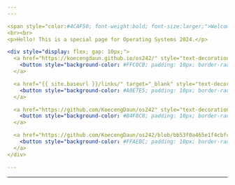 ```yaml
---
---

<span style="color:#4CAF50; font-weight:bold; font-size:larger;">Welcome to My OS Page!</span>
<br><br>
<p>Hello! This is a special page for Operating Systems 2024.</p>

<div style="display: flex; gap: 10px;">
  <a href="https://koecengdaun.github.io/os242/" style="text-decoration:none;">
    <button style="background-color: #FFC0CB; padding: 10px; border-radius: 8px;">🏠 Home</button>
  </a>

  <a href="{{ site.baseurl }}/links/" target="_blank" style="text-decoration:none;">
    <button style="background-color: #A0E7E5; padding: 10px; border-radius: 8px;">🔗 Links</button>
  </a>

  <a href="https://github.com/KoecengDaun/os242" style="text-decoration:none;">
    <button style="background-color: #B4F8C8; padding: 10px; border-radius: 8px;">🔗 GitHub</button>
  </a>

  <a href="https://github.com/KoecengDaun/os242/blob/bb53f0a465e1f4cbfcf7132d2a384ac172838c32/TXT/mylog.txt" target="_blank" style="text-decoration:none;">
    <button style="background-color: #FFAEBC; padding: 10px; border-radius: 8px;">📝 My Log</button>
  </a>
</div>

---
```

---
